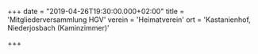+++
date = "2019-04-26T19:30:00.000+02:00"
title = 'Mitgliederversammlung HGV'
verein = 'Heimatverein'
ort = 'Kastanienhof, Niederjosbach (Kaminzimmer)'

+++
